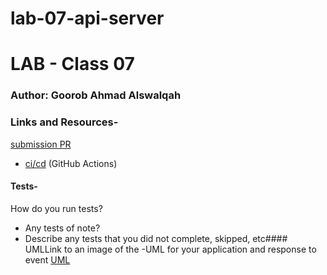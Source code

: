 # lab-07-api-server
# LAB - Class 07
### Author: Goorob Ahmad Alswalqah
### Links and Resources-
 [submission PR](http://xyz.com)

- [ci/cd](http://xyz.com) (GitHub Actions)

#### Tests-
 How do you run tests?
- Any tests of note?
- Describe any tests that you did not complete, skipped, etc#### UMLLink to an image of the -UML for your application and response to event
[UML](https://github.com/Goorob-401-advanced-javascript/lab-07-api-server/blob/express-API-server/assests/20200201_073814.jpg)
